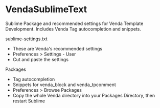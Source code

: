 VendaSublimeText
================

Sublime Package and recommended settings for Venda Template Development. Includes Venda Tag autocompletion and snippets.

sublime-settings.txt
 - These are Venda's recommended settings
 - Preferences > Settings - User
 - Cut and paste the settings

Packages
 - Tag autocompletion
 - Snippets for venda_block and venda_tpcomment 
 - Preferences > Browse Packages
 - Copy the whole Venda directory into your Packages Directory, then restart Sublime
